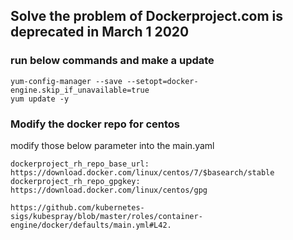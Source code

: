 
## Solve the problem of Dockerproject.com is deprecated in March 1 2020

### run below commands and make a update
```
yum-config-manager --save --setopt=docker-engine.skip_if_unavailable=true
yum update -y
```

### Modify the docker repo for centos

modify those below parameter into the main.yaml
```
dockerproject_rh_repo_base_url: https://download.docker.com/linux/centos/7/$basearch/stable
dockerproject_rh_repo_gpgkey: https://download.docker.com/linux/centos/gpg

https://github.com/kubernetes-sigs/kubespray/blob/master/roles/container-engine/docker/defaults/main.yml#L42.
```